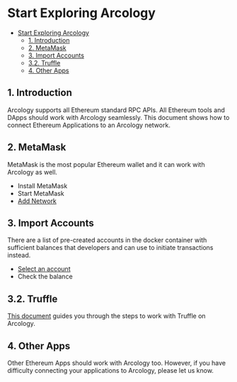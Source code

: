 # Start Exploring Arcology

- [Start Exploring Arcology](#start-exploring-arcology)
  - [1. Introduction](#1-introduction)
  - [2. MetaMask](#2-metamask)
  - [3. Import Accounts](#3-import-accounts)
  - [3.2. Truffle](#32-truffle)
  - [4. Other Apps](#4-other-apps)
  
## 1. Introduction

Arcology supports all Ethereum standard RPC APIs. All Ethereum tools and DApps should work with Arcology seamlessly. This document shows how to connect Ethereum Applications to an Arcology network.

## 2. MetaMask

MetaMask is the most popular Ethereum wallet and it can work with Arcology as well.

* Install MetaMask
* Start MetaMask
* [Add Network](./resources/network-info.md)


## 3. Import Accounts

There are a list of pre-created accounts in the docker container with sufficient balances that developers and can use to initiate transactions instead.

* [Select an account](./resources/accounts.md)
* Check the balance
  
## 3.2. Truffle

[This document](./resources/pet-shop.md) guides you through the steps to work with Truffle on Arcology.

## 4. Other Apps

Other Ethereum Apps should work with Arcology too. However, if you have difficulty connecting your applications to Arcology, please let us know.